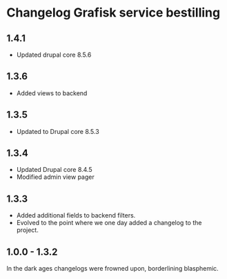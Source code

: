 # Changelog Grafisk service bestilling

## 1.4.1
* Updated drupal core 8.5.6

## 1.3.6
* Added views to backend

## 1.3.5
* Updated to Drupal core 8.5.3

## 1.3.4
* Updated Drupal core 8.4.5
* Modified admin view pager

## 1.3.3
* Added additional fields to backend filters.
* Evolved to the point where we one day added a changelog to the project.

## 1.0.0 - 1.3.2
In the dark ages changelogs were frowned upon, borderlining blasphemic.
